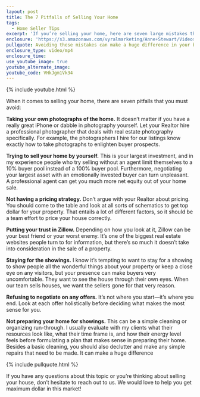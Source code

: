 ```yaml
---
layout: post
title: The 7 Pitfalls of Selling Your Home
tags:
  - Home Seller Tips
excerpt: 'If you’re selling your home, here are seven large mistakes that you need to avoid.'
enclosure: 'https://s3.amazonaws.com/vyralmarketing/Anne+Stewart/Videos/2017/Things+For+Sellers+To+Avoid+-+Oregon+Real+Estate+Agent.mp4'
pullquote: Avoiding these mistakes can make a huge difference in your bottom line.
enclosure_type: video/mp4
enclosure_time:
use_youtube_image: true
youtube_alternate_image:
youtube_code: VHkJgm1Vk34
---
```



{% include youtube.html %}

When it comes to selling your home, there are seven pitfalls that you must avoid:

**Taking your own photographs of the home.** It doesn’t matter if you have a really great iPhone or dabble in photography yourself. Let your Realtor hire a professional photographer that deals with real estate photography specifically. For example, the photographers I hire for our listings know exactly how to take photographs to enlighten buyer prospects.&nbsp;

**Trying to sell your home by yourself.** This is your largest investment, and in my experience people who try selling without an agent limit themselves to a 10% buyer pool instead of a 100% buyer pool. Furthermore, negotiating your largest asset with an emotionally invested buyer can turn unpleasant. A professional agent can get you much more net equity out of your home sale.

**Not having a pricing strategy.** Don’t argue with your Realtor about pricing. You should come to the table and look at all sorts of schematics to get top dollar for your property. That entails a lot of different factors, so it should be a team effort to price your house correctly. &nbsp;

**Putting your trust in Zillow.** Depending on how you look at it, Zillow can be your best friend or your worst enemy. It’s one of the biggest real estate websites people turn to for information, but there’s so much it doesn’t take into consideration in the sale of a property.&nbsp;

**Staying for the showings.** I know it’s tempting to want to stay for a showing to show people all the wonderful things about your property or keep a close eye on any visitors, but your presence can make buyers very uncomfortable. They want to see the house through their own eyes. When our team sells houses, we want the sellers gone for that very reason.

**Refusing to negotiate on any offers.** It’s not where you start—it’s where you end. Look at each offer holistically before deciding what makes the most sense for you.&nbsp;

**Not preparing your home for showings.** This can be a simple cleaning or organizing run-through. I usually evaluate with my clients what their resources look like, what their time frame is, and how their energy level feels before formulating a plan that makes sense in preparing their home. Besides a basic cleaning, you should also declutter and make any simple repairs that need to be made. It can make a huge difference&nbsp;

{% include pullquote.html %}

If you have any questions about this topic or you’re thinking about selling your house, don’t hesitate to reach out to us. We would love to help you get maximum dollar in this market!